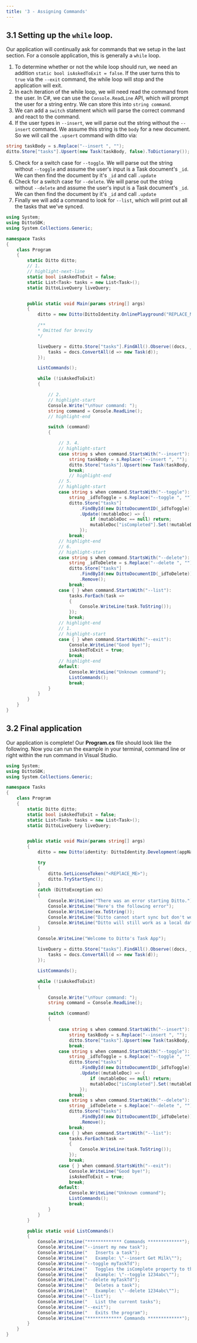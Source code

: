 ```yaml
---
title: '3 - Assigning Commands'
---
```


## 3.1 Setting up the `while` loop.

Our application will continually ask for commands that we setup in the last section. For a console application, this is generally a `while` loop.

1. To determine whether or not the while loop should run, we need an addition `static bool isAskedToExit = false`. If the user turns this to `true` via the `--exit` command, the while loop will stop and the application will exit.
2. In each iteration of the while loop, we will need read the command from the user. In C#, we can use the `Console.ReadLine` API, which will prompt the user for a string entry. We can store this into `string command`.
3. We can add a `switch` statement which will parse the correct command and react to the command.
4. If the user types in `--insert`, we will parse out the string without the `--insert` command. We assume this string is the `body` for a new document. So we will call the `.upsert` command with ditto via:

```csharp
string taskBody = s.Replace("--insert ", "");
ditto.Store["tasks"].Upsert(new Task(taskBody, false).ToDictionary());
```

5. Check for a switch case for `--toggle`. We will parse out the string without `--toggle` and assume the user's input is a Task document's `_id`. We can then find the document by it's `_id` and call `.update`
6. Check for a switch case for `--delete`. We will parse out the string without `--delete` and assume the user's input is a Task document's `_id`. We can then find the document by it's `_id` and call `.update`
7. Finally we will add a command to look for `--list`, which will print out all the tasks that we've synced.


```csharp title="Program.cs"
using System;
using DittoSDK;
using System.Collections.Generic;

namespace Tasks
{
    class Program
    {
        static Ditto ditto;
        // 1.
        // highlight-next-line
        static bool isAskedToExit = false;
        static List<Task> tasks = new List<Task>();
        static DittoLiveQuery liveQuery;


        public static void Main(params string[] args)
        {
            ditto = new Ditto(DittoIdentity.OnlinePlayground("REPLACE_ME_WITH_YOUR_APP_ID", "REPLACE_ME_WITH_YOUR_PLAYGROUND_TOKEN"), path);

            /**
            * Omitted for brevity
            */

            liveQuery = ditto.Store["tasks"].FindAll().Observe((docs, _event) => {
                tasks = docs.ConvertAll(d => new Task(d));
            });

            ListCommands();

            while (!isAskedToExit)
            {

                // 2.
                // highlight-start
                Console.Write("\nYour command: ");
                string command = Console.ReadLine();
                // highlight-end

                switch (command)
                {

                    // 3. 4.
                    // highlight-start
                    case string s when command.StartsWith("--insert"):
                        string taskBody = s.Replace("--insert ", "");
                        ditto.Store["tasks"].Upsert(new Task(taskBody, false).ToDictionary());
                        break;
                        // highlight-end
                    // 5.
                    // highlight-start
                    case string s when command.StartsWith("--toggle"):
                        string _idToToggle = s.Replace("--toggle ", "");
                        ditto.Store["tasks"]
                            .FindById(new DittoDocumentID(_idToToggle))
                            .Update((mutableDoc) => {
                                if (mutableDoc == null) return;
                                mutableDoc["isCompleted"].Set(!mutableDoc["isCompleted"].BooleanValue);
                            });
                        break;
                    // highlight-end
                    // 6.
                    // highlight-start
                    case string s when command.StartsWith("--delete"):
                        string _idToDelete = s.Replace("--delete ", "");
                        ditto.Store["tasks"]
                            .FindById(new DittoDocumentID(_idToDelete))
                            .Remove();
                        break;
                    case { } when command.StartsWith("--list"):
                        tasks.ForEach(task =>
                        {
                            Console.WriteLine(task.ToString());
                        });
                        break;
                    // highlight-end
                    // 1.
                    // highlight-start
                    case { } when command.StartsWith("--exit"):
                        Console.WriteLine("Good bye!");
                        isAskedToExit = true;
                        break;
                    // highlight-end
                    default:
                        Console.WriteLine("Unknown command");
                        ListCommands();
                        break;
                }
            }
        }
    }
}
```

## 3.2 Final application

Our application is complete! Our __Program.cs__ file should look like the following. Now you can run the example in your terminal, command line or right within the run command in Visual Studio.

```csharp title="Program.cs"
using System;
using DittoSDK;
using System.Collections.Generic;

namespace Tasks
{
    class Program
    {
        static Ditto ditto;
        static bool isAskedToExit = false;
        static List<Task> tasks = new List<Task>();
        static DittoLiveQuery liveQuery;


        public static void Main(params string[] args)
        {
            ditto = new Ditto(identity: DittoIdentity.Development(appName: "live.ditto.tasks"));

            try
            {
                ditto.SetLicenseToken("<REPlACE_ME>");
                ditto.TryStartSync();
            }
            catch (DittoException ex)
            {
                Console.WriteLine("There was an error starting Ditto.");
                Console.WriteLine("Here's the following error");
                Console.WriteLine(ex.ToString());
                Console.WriteLine("Ditto cannot start sync but don't worry.");
                Console.WriteLine("Ditto will still work as a local database.");
            }

            Console.WriteLine("Welcome to Ditto's Task App");

            liveQuery = ditto.Store["tasks"].FindAll().Observe((docs, _event) => {
                tasks = docs.ConvertAll(d => new Task(d));
            });

            ListCommands();

            while (!isAskedToExit)
            {

                Console.Write("\nYour command: ");
                string command = Console.ReadLine();

                switch (command)
                {

                    case string s when command.StartsWith("--insert"):
                        string taskBody = s.Replace("--insert ", "");
                        ditto.Store["tasks"].Upsert(new Task(taskBody, false).ToDictionary());
                        break;
                    case string s when command.StartsWith("--toggle"):
                        string _idToToggle = s.Replace("--toggle ", "");
                        ditto.Store["tasks"]
                            .FindById(new DittoDocumentID(_idToToggle))
                            .Update((mutableDoc) => {
                                if (mutableDoc == null) return;
                                mutableDoc["isCompleted"].Set(!mutableDoc["isCompleted"].BooleanValue);
                            });
                        break;
                    case string s when command.StartsWith("--delete"):
                        string _idToDelete = s.Replace("--delete ", "");
                        ditto.Store["tasks"]
                            .FindById(new DittoDocumentID(_idToDelete))
                            .Remove();
                        break;
                    case { } when command.StartsWith("--list"):
                        tasks.ForEach(task =>
                        {
                            Console.WriteLine(task.ToString());
                        });
                        break;
                    case { } when command.StartsWith("--exit"):
                        Console.WriteLine("Good bye!");
                        isAskedToExit = true;
                        break;
                    default:
                        Console.WriteLine("Unknown command");
                        ListCommands();
                        break;
                }
            }
        }

        public static void ListCommands()
        {
            Console.WriteLine("************* Commands *************");
            Console.WriteLine("--insert my new task");
            Console.WriteLine("   Inserts a task");
            Console.WriteLine("   Example: \"--insert Get Milk\"");
            Console.WriteLine("--toggle myTaskTd");
            Console.WriteLine("   Toggles the isComplete property to the opposite value");
            Console.WriteLine("   Example: \"--toggle 1234abc\"");
            Console.WriteLine("--delete myTaskTd");
            Console.WriteLine("   Deletes a task");
            Console.WriteLine("   Example: \"--delete 1234abc\"");
            Console.WriteLine("--list");
            Console.WriteLine("   List the current tasks");
            Console.WriteLine("--exit");
            Console.WriteLine("   Exits the program");
            Console.WriteLine("************* Commands *************");
        }
    }
}

```
